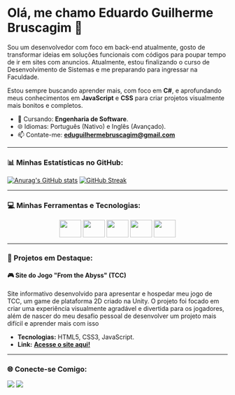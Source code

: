 # Olá, me chamo Eduardo Guilherme Bruscagim 👋

Sou um desenvolvedor com foco em back-end atualmente, gosto de transformar ideias em soluções funcionais com códigos para poupar tempo de ir em sites com anuncios. Atualmente, estou finalizando o curso de Desenvolvimento de Sistemas e me preparando para ingressar na Faculdade.

Estou sempre buscando aprender mais, com foco em **C#**, e aprofundando meus conhecimentos em **JavaScript** e **CSS** para criar projetos visualmente mais bonitos e completos.

- 🏫 Cursando: **Engenharia de Software**.
- 🌐 Idiomas: Português (Nativo) e Inglês (Avançado).
- 📫 Contate-me: **eduguilhermebruscagim@gmail.com**

---

### 📊 Minhas Estatísticas no GitHub:
[![Anurag's GitHub stats](https://github-readme-stats.vercel.app/api?username=EduuhBruscagim&show_icons=true&theme=dark&bg_color=00000000&hide_border=true&count_private=true)](https://github.com/EduuhBruscagim/github-readme-stats)
[![GitHub Streak](https://github-readme-streak-stats.herokuapp.com/?user=EduuhBruscagim&theme=dark&background=00000000&hide_border=true)](https://git.io/streak-stats)

---

### 💻 Minhas Ferramentas e Tecnologias:
<p align="center">
  <img align="center" height="40" width="50" src="https://cdn.jsdelivr.net/gh/devicons/devicon@latest/icons/html5/html5-original.svg" />
  <img align="center" height="40" width="50" src="https://cdn.jsdelivr.net/gh/devicons/devicon@latest/icons/css3/css3-original.svg" />
  <img align="center" height="40" width="50" src="https://cdn.jsdelivr.net/gh/devicons/devicon@latest/icons/javascript/javascript-original.svg" />
  <img align="center" height="40" width="50" src="https://cdn.jsdelivr.net/gh/devicons/devicon@latest/icons/csharp/csharp-original.svg" />
  <img align="center" height="40" width="50" src="https://cdn.jsdelivr.net/gh/devicons/devicon@latest/icons/mysql/mysql-original.svg" />
</p>

---

### 🚀 Projetos em Destaque:

#### 🎮 Site do Jogo "From the Abyss" (TCC)
Site informativo desenvolvido para apresentar e hospedar meu jogo de TCC, um game de plataforma 2D criado na Unity. O projeto foi focado em criar uma experiência visualmente agradável e divertida para os jogadores, além de nascer do meu desafio pessoal de desenvolver um projeto mais difícil e aprender mais com  isso

- **Tecnologias:** HTML5, CSS3, JavaScript.
- **Link:** <a href="https://from-the-abyss-tcc.netlify.app/">**Acesse o site aqui!**</a>
---

### 🌐 Conecte-se Comigo:
<div>
  <a href="https://www.instagram.com/eduuhbruscagim?igsh=MW44MmtpbjE3M2Y5dQ==" target="_blank"><img src="https://img.shields.io/badge/Instagram-E4405F?style=for-the-badge&logo=instagram&logoColor=white" target="_blank"></a>
  <a href="mailto:eduguilhermebruscagim@gmail.com" target="_blank"><img src="https://img.shields.io/badge/Gmail-D14836?style=for-the-badge&logo=gmail&logoColor=white" target="_blank"></a>
</div>
